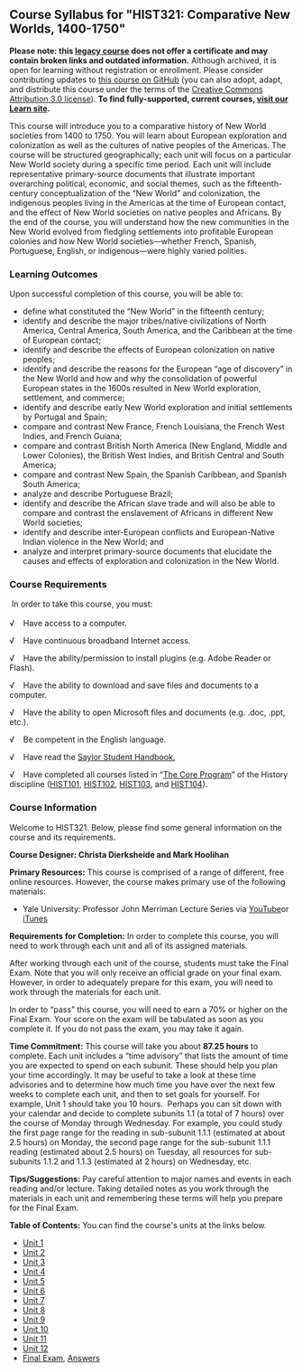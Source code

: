Course Syllabus for "HIST321: Comparative New Worlds, 1400-1750"
----------------------------------------------------------------

**Please note: this [legacy course](https://sayloracademy.zendesk.com/hc/en-us/articles/206089967) does not offer a certificate and may contain 
broken links and outdated information.** Although archived, it is open 
for learning without registration or enrollment. Please consider contributing 
updates to [this course on GitHub](https://github.com/saylordotorg/course_hist321) 
(you can also adopt, adapt, and distribute this course under the terms of 
the [Creative Commons Attribution 3.0 license](http://creativecommons.org/licenses/by/3.0/)). **To find fully-supported, current courses, [visit our 
Learn site](https://learn.saylor.org).**

This course will introduce you to a comparative history of New World
societies from 1400 to 1750. You will learn about European exploration
and colonization as well as the cultures of native peoples of the
Americas. The course will be structured geographically; each unit will
focus on a particular New World society during a specific time period.
Each unit will include representative primary-source documents that
illustrate important overarching political, economic, and social themes,
such as the fifteenth-century conceptualization of the “New World” and
colonization, the indigenous peoples living in the Americas at the time
of European contact, and the effect of New World societies on native
peoples and Africans. By the end of the course, you will understand how
the new communities in the New World evolved from fledgling settlements
into profitable European colonies and how New World societies—whether
French, Spanish, Portuguese, English, or indigenous—were highly varied
polities.

### Learning Outcomes

Upon successful completion of this course, you will be able to:

-   define what constituted the “New World” in the fifteenth century;
-   identify and describe the major tribes/native civilizations of North
    America, Central America, South America, and the Caribbean at the
    time of European contact;
-   identify and describe the effects of European colonization on native
    peoples;
-   identify and describe the reasons for the European “age of
    discovery” in the New World and how and why the consolidation of
    powerful European states in the 1600s resulted in New World
    exploration, settlement, and commerce;
-   identify and describe early New World exploration and initial
    settlements by Portugal and Spain;
-   compare and contrast New France, French Louisiana, the French West
    Indies, and French Guiana;
-   compare and contrast British North America (New England, Middle and
    Lower Colonies), the British West Indies, and British Central and
    South America;
-   compare and contrast New Spain, the Spanish Caribbean, and Spanish
    South America;
-   analyze and describe Portuguese Brazil;
-   identify and describe the African slave trade and will also be able
    to compare and contrast the enslavement of Africans in different New
    World societies;
-   identify and describe inter-European conflicts and European-Native
    Indian violence in the New World; and
-   analyze and interpret primary-source documents that elucidate the
    causes and effects of exploration and colonization in the New World.

### Course Requirements

 In order to take this course, you must:  
    
 √    Have access to a computer.  
  
 √    Have continuous broadband Internet access.  
  
 √    Have the ability/permission to install plugins (e.g. Adobe Reader
or Flash).  
  
 √    Have the ability to download and save files and documents to a
computer.  
  
 √    Have the ability to open Microsoft files and documents (e.g. .doc,
.ppt, etc.).  
  
 √    Be competent in the English language.  
  
 √    Have read the [Saylor Student
Handbook.](https://resources.saylor.org/archived/wp-content/uploads/2012/05/Saylor-StudentHandbook.pdf)  
  
 √    Have completed all courses listed in “[The Core
Program](http://www.saylor.org/majors/history/)” of the History
discipline ([HIST101](http://www.saylor.org/courses/hist101/),
[HIST102](http://www.saylor.org/courses/hist102/),
[HIST103](http://www.saylor.org/courses/hist103/), and
[HIST104](http://www.saylor.org/courses/hist104/)).

### Course Information

Welcome to HIST321. Below, please find some general information on the
course and its requirements.

**Course Designer: Christa Dierksheide and Mark Hoolihan**

**Primary Resources:** This course is comprised of a range of different,
free online resources. However, the course makes primary use of the
following materials:

-   Yale University: Professor John Merriman Lecture Series via
    [YouTube](http://www.youtube.com/watch?v=zeGaZf3vAM0&feature=player_profilepage)or
    [iTunes](http://itunes.apple.com/itunes-u/european-civilization-1648/id341651047)

**Requirements for Completion:** In order to complete this course, you
will need to work through each unit and all of its assigned materials.

After working through each unit of the course, students must take the
Final Exam. Note that you will only receive an official grade on your
final exam. However, in order to adequately prepare for this exam, you
will need to work through the materials for each unit.

In order to “pass” this course, you will need to earn a 70% or higher on
the Final Exam. Your score on the exam will be tabulated as soon as you
complete it. If you do not pass the exam, you may take it again.

**Time Commitment:** This course will take you about **87.25 hours** to
complete. Each unit includes a “time advisory” that lists the amount of
time you are expected to spend on each subunit. These should help you
plan your time accordingly. It may be useful to take a look at these
time advisories and to determine how much time you have over the next
few weeks to complete each unit, and then to set goals for yourself. For
example, Unit 1 should take you 10 hours.  Perhaps you can sit down with
your calendar and decide to complete subunits 1.1 (a total of 7 hours)
over the course of Monday through Wednesday. For example, you could
study the first page range for the reading in sub-subunit 1.1.1
(estimated at about 2.5 hours) on Monday, the second page range for the
sub-subunit 1.1.1 reading (estimated about 2.5 hours) on Tuesday, all
resources for sub-subunits 1.1.2 and 1.1.3 (estimated at 2 hours) on
Wednesday, etc.

**Tips/Suggestions:** Pay careful attention to major names and events in
each reading and/or lecture. Taking detailed notes as you work through
the materials in each unit and remembering these terms will help you
prepare for the Final Exam.

**Table of Contents:** You can find the course's units at the links below.

- [Unit 1](https://legacy.saylor.org/hist321/Unit01/)
- [Unit 2](https://legacy.saylor.org/hist321/Unit02/)
- [Unit 3](https://legacy.saylor.org/hist321/Unit03/)
- [Unit 4](https://legacy.saylor.org/hist321/Unit04/)
- [Unit 5](https://legacy.saylor.org/hist321/Unit05/)
- [Unit 6](https://legacy.saylor.org/hist321/Unit06/)
- [Unit 7](https://legacy.saylor.org/hist321/Unit07/)
- [Unit 8](https://legacy.saylor.org/hist321/Unit08/)
- [Unit 9](https://legacy.saylor.org/hist321/Unit09/)
- [Unit 10](https://legacy.saylor.org/hist321/Unit10/)
- [Unit 11](https://legacy.saylor.org/hist321/Unit11/)
- [Unit 12](https://legacy.saylor.org/hist321/Unit12/)
- [Final Exam](http://saylordotorg.github.io/LegacyExams/HIST/HIST321/HIST321-FinalExam.html), [Answers](http://saylordotorg.github.io/LegacyExams/HIST/HIST321/HIST321-FinalExam-Answers.html)
